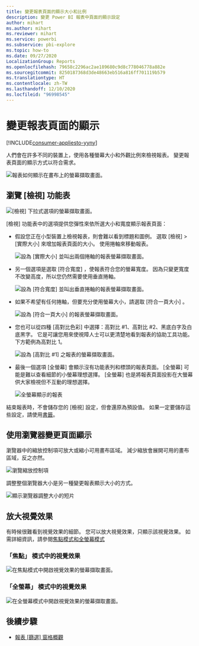 ```yaml
---
title: 變更報表頁面的顯示大小和比例
description: 變更 Power BI 報表中頁面的顯示設定
author: mihart
ms.author: mihart
ms.reviewer: mihart
ms.service: powerbi
ms.subservice: pbi-explore
ms.topic: how-to
ms.date: 09/27/2020
LocalizationGroup: Reports
ms.openlocfilehash: 79658c2296ac2ae189680c9d8c778046778a882e
ms.sourcegitcommit: 8250187368d3de48663eb516a816ff701119b579
ms.translationtype: HT
ms.contentlocale: zh-TW
ms.lasthandoff: 12/10/2020
ms.locfileid: "96998545"
---
```

# <a name="change-the-display-of-a-report-page"></a>變更報表頁面的顯示

[!INCLUDE[consumer-appliesto-yyny](../includes/consumer-appliesto-yyny.md)]


人們會在許多不同的裝置上，使用各種螢幕大小和外觀比例來檢視報表。 變更報表頁面的顯示方式以符合需求。

![報表如何顯示在畫布上的螢幕擷取畫面。](media/end-user-report-view/power-bi-canvas.png)

## <a name="explore-the-view-menu"></a>瀏覽 [檢視] 功能表

![[檢視] 下拉式選項的螢幕擷取畫面。](media/end-user-report-view/power-bi-menu-view.png)


[檢視]  功能表中的選項提供您彈性來依所選大小和寬度顯示報表頁面：

- 假設您正在小型裝置上檢視報表，則會難以看到標題和圖例。  選取 [檢視]   > [實際大小]  來增加報表頁面的大小。 使用捲軸來移動報表。

    ![設為 [實際大小] 並叫出兩個捲軸的報表螢幕擷取畫面。](media/end-user-report-view/power-bi-view-actual.png)

- 另一個選項是選取 [符合寬度]  ，使報表符合您的螢幕寬度。 因為只變更寬度不改變高度，所以您仍然需要使用垂直捲軸。

  ![設為 [符合寬度] 並叫出垂直捲軸的報表螢幕擷取畫面。](media/end-user-report-view/power-bi-view-width.png)

- 如果不希望有任何捲軸，但要充分使用螢幕大小，請選取 [符合一頁大小]  。

   ![設為 [符合一頁大小] 的報表螢幕擷取畫面。](media/end-user-report-view/power-bi-view-fit.png)

- 您也可以從四種 [高對比色彩]  中選擇：高對比 #1、高對比 #2、黑底白字及白底黑字。 它是可讓您用來使視障人士可以更清楚地看到報表的協助工具功能。 下方範例為高對比 1。 

    ![設為 [高對比 #1] 之報表的螢幕擷取畫面。](media/end-user-report-view/power-bi-contrast1.png)

- 最後一個選項 [全螢幕]  會顯示沒有功能表列和標頭的報表頁面。 [全螢幕] 可能是難以查看細節的小螢幕理想選擇。  [全螢幕] 也是將報表頁面投影在大螢幕供大家檢視但不互動的理想選擇。  

    ![全螢幕顯示的報表](media/end-user-report-view/power-bi-full-screen.png)

結束報表時，不會儲存您的 [檢視]  設定，但會還原為預設值。 如果一定要儲存這些設定，請使用[書籤](end-user-bookmarks.md)。

## <a name="use-your-browser-to-change-page-display"></a>使用瀏覽器變更頁面顯示

瀏覽器中的縮放控制項可放大或縮小可用畫布區域。 減少縮放會展開可用的畫布區域，反之亦然。 

![瀏覽縮放控制項](media/end-user-report-view/power-bi-zoom.png)

調整整個瀏覽器大小是另一種變更報表顯示大小的方式。 

![顯示瀏覽器調整大小的短片](media/end-user-report-view/power-bi-resize-browser.gif)

## <a name="zoom-in-on-a-visual"></a>放大視覺效果
有時候很難看到視覺效果的細節。 您可以放大視覺效果，只顯示該視覺效果。 如需詳細資訊，請參閱[焦點模式和全螢幕模式](end-user-focus.md)

### <a name="a-visual-in-focus-mode"></a>「焦點」  模式中的視覺效果

![在焦點模式中開啟視覺效果的螢幕擷取畫面。](media/end-user-report-view/power-bi-focus.png)

### <a name="a-visual-in-full-screen-mode"></a>「全螢幕」  模式中的視覺效果
![在全螢幕模式中開啟視覺效果的螢幕擷取畫面。](media/end-user-report-view/power-bi-full-screen.png)

## <a name="next-steps"></a>後續步驟

* [報表 [篩選] 窗格概觀](end-user-report-filter.md)